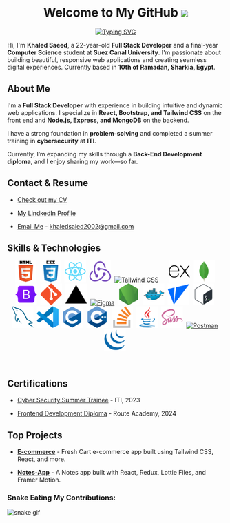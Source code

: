 <h1 align="center">
 Welcome to My GitHub 
  <img src="https://media.giphy.com/media/hvRJCLFzcasrR4ia7z/giphy.gif" width="28">
</h1>

<!-- Typing SVG by DenverCoder1 - https://github.com/DenverCoder1/readme-typing-svg -->
<p align="center">
<a href="https://git.io/typing-svg"><img src="https://readme-typing-svg.demolab.com?font=Fira+Code&pause=1000&center=true&width=600&lines=Full+Stack+Developer;Crafting+code+from+ideas%2C+script+by+script.+;The+power+of+imagination+makes+us+infinite." alt="Typing SVG" /></a>
</p>

Hi, I'm **Khaled Saeed**, a 22-year-old **Full Stack Developer** and a final-year **Computer Science** student at **Suez Canal University**. I'm passionate about building beautiful, responsive web applications and creating seamless digital experiences. Currently based in **10th of Ramadan, Sharkia, Egypt**.

## About Me

I'm a **Full Stack Developer** with experience in building intuitive and dynamic web applications. I specialize in **React, Bootstrap, and Tailwind CSS** on the front end and **Node.js, Express, and MongoDB** on the backend.

I have a strong foundation in **problem-solving** and completed a summer training in **cybersecurity** at **ITI**.

Currently, I’m expanding my skills through a **Back-End Development diploma**, and I enjoy sharing my work—so far.

## Contact & Resume

- [Check out my CV](link-to-publication)

- [My LindkedIn Profile](https://www.linkedin.com/in/k7413ds433d/)

- [Email Me](mailto:khaledsaied2002@gmail.com) - khaledsaied2002@gmail.com

## Skills & Technologies

<p align="center">
  <a href="https://www.w3.org/html/" target="_blank" rel="noreferrer"><img alt="HTML5" width="50" height="50" src="https://raw.githubusercontent.com/devicons/devicon/master/icons/html5/html5-original-wordmark.svg"/></a>&nbsp;
  <a href="https://www.w3schools.com/css/" target="_blank" rel="noreferrer"><img alt="CSS3" width="50" height="50" src="https://raw.githubusercontent.com/devicons/devicon/master/icons/css3/css3-original-wordmark.svg"/></a>&nbsp;
  <a href="https://react.dev/" target="_blank" rel="noreferrer"><img alt="React" width="50" height="50" src="https://raw.githubusercontent.com/devicons/devicon/master/icons/react/react-original.svg"/></a>&nbsp;
  <a href="https://redux.js.org/" target="_blank" rel="noreferrer"><img alt="Redux" width="50" height="50" src="https://raw.githubusercontent.com/devicons/devicon/master/icons/redux/redux-original.svg"/></a>&nbsp;
  <a href="https://tailwindcss.com/" target="_blank" rel="noreferrer" ><img style="margin-right:15px;"  alt="Tailwind CSS" width="50" height="50" src="https://raw.githubusercontent.com/HighAmbition211/HighAmbition211/auxiliary/frameworks/tailwindcss.svg" /></a>&nbsp;
  <a href="https://expressjs.com/" target="_blank" rel="noreferrer"><img alt="Express" width="50" height="50" src="https://raw.githubusercontent.com/devicons/devicon/master/icons/express/express-original.svg"/></a>&nbsp;
  <a href="https://www.mongodb.com/" target="_blank" rel="noreferrer"><img alt="MongoDB" width="50" height="50" src="https://raw.githubusercontent.com/devicons/devicon/master/icons/mongodb/mongodb-original.svg"/></a>&nbsp;
  <a href="https://getbootstrap.com/" target="_blank" rel="noreferrer"><img alt="Bootstrap" width="50" height="50" src="https://raw.githubusercontent.com/devicons/devicon/master/icons/bootstrap/bootstrap-original.svg"/></a>&nbsp;
  <a href="https://git-scm.com/" target="_blank" rel="noreferrer"><img alt="Git" width="50" height="50" src="https://raw.githubusercontent.com/devicons/devicon/master/icons/git/git-original.svg"/></a>&nbsp;
  <a href="https://vercel.com/" target="_blank" rel="noreferrer"><img alt="Vercel" width="50" height="50" src="https://raw.githubusercontent.com/simple-icons/simple-icons/develop/icons/vercel.svg"/></a>&nbsp;
  <a href="https://www.figma.com/" target="_blank" rel="noreferrer"><img alt="Figma" width="50" height="50" src="https://www.vectorlogo.zone/logos/figma/figma-icon.svg"/></a>&nbsp;
  <a href="https://nodejs.org/" target="_blank" rel="noreferrer"><img alt="Node.js" width="50" height="50" src="https://raw.githubusercontent.com/devicons/devicon/master/icons/nodejs/nodejs-original.svg"/></a>&nbsp;
  <a href="https://www.docker.com/" target="_blank" rel="noreferrer"><img alt="Docker" width="50" height="50" src="https://raw.githubusercontent.com/devicons/devicon/master/icons/docker/docker-original.svg"/></a>&nbsp;
  <a href="https://vitejs.dev/" target="_blank" rel="noreferrer"><img alt="Vite" width="50" height="50" src="https://raw.githubusercontent.com/devicons/devicon/master/icons/vite/vite-original.svg"/></a>&nbsp;
  <a href="https://www.gnu.org/software/bash/" target="_blank" rel="noreferrer"><img alt="Bash" width="50" height="50" src="https://raw.githubusercontent.com/devicons/devicon/master/icons/bash/bash-original.svg"/></a>&nbsp;
  <a href="https://www.mysql.com/" target="_blank" rel="noreferrer"><img alt="MySQL" width="50" height="50" src="https://raw.githubusercontent.com/devicons/devicon/master/icons/mysql/mysql-original.svg"/></a>&nbsp;
  <a href="https://code.visualstudio.com/" target="_blank" rel="noreferrer"><img alt="VSCode" width="50" height="50" src="https://raw.githubusercontent.com/devicons/devicon/master/icons/vscode/vscode-original.svg"/></a>&nbsp;
  <a href="https://www.cprogramming.com/" target="_blank" rel="noreferrer"><img alt="C" width="50" height="50" src="https://raw.githubusercontent.com/devicons/devicon/master/icons/c/c-original.svg"/></a>&nbsp;
  <a href="https://isocpp.org/" target="_blank" rel="noreferrer"><img alt="C++" width="50" height="50" src="https://raw.githubusercontent.com/devicons/devicon/master/icons/cplusplus/cplusplus-original.svg"/></a>&nbsp;
  <a href="https://stackoverflow.com/" target="_blank" rel="noreferrer"><img alt="Stack Overflow" width="50" height="50" src="https://raw.githubusercontent.com/devicons/devicon/master/icons/stackoverflow/stackoverflow-original.svg"/></a>&nbsp;
  <a href="https://www.java.com/" target="_blank" rel="noreferrer"><img alt="Java" width="50" height="50" src="https://raw.githubusercontent.com/devicons/devicon/master/icons/java/java-original.svg"/></a>&nbsp;
  <a href="https://sass-lang.com/" target="_blank" rel="noreferrer"><img alt="Sass" width="50" height="50" src="https://raw.githubusercontent.com/devicons/devicon/master/icons/sass/sass-original.svg"/></a>&nbsp;
  <a href="https://www.postman.com/" target="_blank" rel="noreferrer"><img alt="Postman" width="50" height="50" src="https://www.vectorlogo.zone/logos/getpostman/getpostman-icon.svg"/></a>&nbsp;
  <a href="https://jquery.com/" target="_blank" rel="noreferrer"><img alt="jQuery" width="50" height="50" src="https://raw.githubusercontent.com/devicons/devicon/master/icons/jquery/jquery-original.svg"/></a>&nbsp;
</p><br>

## Certifications

- [Cyber Security Summer Trainee](https://drive.google.com/file/d/1LuCiF_YDKh8QFTPFYqJCQptI24vDt659/view) - ITI, 2023

- [Frontend Development Diploma](https://drive.google.com/file/d/17TFSCZcIH1cBTUd4sFoaUmnuYwH1ZZOk/view) - Route Academy, 2024

## Top Projects

- [**E-commerce**](https://k7413ds433d.github.io/E-commerce/) - Fresh Cart e-commerce app built using Tailwind CSS, React, and more.

- [**Notes-App**](https://k7413ds433d.github.io/Notes-App/) - A Notes app built with React, Redux, Lottie Files, and Framer Motion.

<h3 align="left">Snake Eating My Contributions:</h3>

![snake gif](https://github.com/K7413dS433d/K7413dS433d/blob/output/github-contribution-grid-snake-dark.svg)

